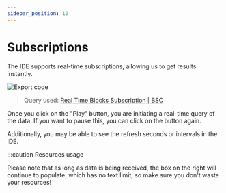 ```yaml
---
sidebar_position: 10
---
```


# Subscriptions

The IDE supports real-time subscriptions, allowing us to get results instantly.

![Export code](/img/ide/ide_subscription.gif)

> Query used: [Real Time Blocks Subscription | BSC](https://graphql.bitquery.io/ide/Real-Time-Blocks-Subscription--BSC)

Once you click on the "Play" button, you are initiating a real-time query of the data. If you want to pause this, you can click on the button again. 

Additionally, you may be able to see the refresh seconds or intervals in the IDE.

:::caution Resources usage

Please note that as long as data is being received, the box on the right will continue to populate, which has no text limit, so make sure you don't waste your resources!
